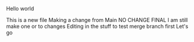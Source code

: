 Hello world

This is a new file
Making a change from Main
NO CHANGE FINAL 
I am still make one or to changes
Editing in the stuff to test merge branch first
Let's go

